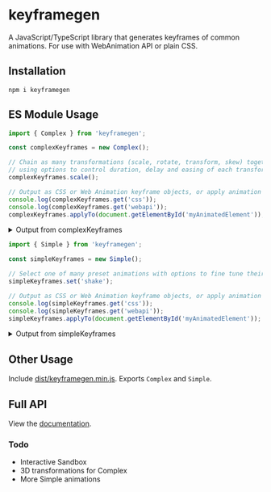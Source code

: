# keyframegen
A JavaScript/TypeScript library that generates keyframes of common animations.  For use with WebAnimation API or plain CSS.

## Installation
```
npm i keyframegen
```

## ES Module Usage
```ts
import { Complex } from 'keyframegen';

const complexKeyframes = new Complex();

// Chain as many transformations (scale, rotate, transform, skew) together as you wish
// using options to control duration, delay and easing of each transformation
complexKeyframes.scale();

// Output as CSS or Web Animation keyframe objects, or apply animation to an HTML element
console.log(complexKeyframes.get('css'));
console.log(complexKeyframes.get('webapi'));
complexKeyframes.applyTo(document.getElementById('myAnimatedElement'));
```



<details><summary>Output from complexKeyframes</summary><pre>
@keyframes animation-1 { 
  0% { transform: matrix3d(0.5, 0, 0, 0, 0, 0.5, 0, 0, 0, 0, 1, 0, 0, 0, 0, 1); }
  3.33% { transform: matrix3d(0.703, 0, 0, 0, 0, 0.703, 0, 0, 0, 0, 1, 0, 0, 0, 0, 1); }
  6.67% { transform: matrix3d(0.87, 0, 0, 0, 0, 0.87, 0, 0, 0, 0, 1, 0, 0, 0, 0, 1); }
  10% { transform: matrix3d(0.977, 0, 0, 0, 0, 0.977, 0, 0, 0, 0, 1, 0, 0, 0, 0, 1); }
  13.33% { transform: matrix3d(1.03, 0, 0, 0, 0, 1.03, 0, 0, 0, 0, 1, 0, 0, 0, 0, 1); }
  16.67% { transform: matrix3d(1.046, 0, 0, 0, 0, 1.046, 0, 0, 0, 0, 1, 0, 0, 0, 0, 1); }
  20% { transform: matrix3d(1.042, 0, 0, 0, 0, 1.042, 0, 0, 0, 0, 1, 0, 0, 0, 0, 1); }
  23.33% { transform: matrix3d(1.029, 0, 0, 0, 0, 1.029, 0, 0, 0, 0, 1, 0, 0, 0, 0, 1); }
  26.67% { transform: matrix3d(1.016, 0, 0, 0, 0, 1.016, 0, 0, 0, 0, 1, 0, 0, 0, 0, 1); }
  30% { transform: matrix3d(1.006, 0, 0, 0, 0, 1.006, 0, 0, 0, 0, 1, 0, 0, 0, 0, 1); }
  33.33% { transform: matrix3d(1, 0, 0, 0, 0, 1, 0, 0, 0, 0, 1, 0, 0, 0, 0, 1); }
  36.67% { transform: matrix3d(0.997, 0, 0, 0, 0, 0.997, 0, 0, 0, 0, 1, 0, 0, 0, 0, 1); }
  40% { transform: matrix3d(0.997, 0, 0, 0, 0, 0.997, 0, 0, 0, 0, 1, 0, 0, 0, 0, 1); }
  43.33% { transform: matrix3d(0.997, 0, 0, 0, 0, 0.997, 0, 0, 0, 0, 1, 0, 0, 0, 0, 1); }
  46.67% { transform: matrix3d(0.998, 0, 0, 0, 0, 0.998, 0, 0, 0, 0, 1, 0, 0, 0, 0, 1); }
  50% { transform: matrix3d(0.999, 0, 0, 0, 0, 0.999, 0, 0, 0, 0, 1, 0, 0, 0, 0, 1); }
  53.33% { transform: matrix3d(1, 0, 0, 0, 0, 1, 0, 0, 0, 0, 1, 0, 0, 0, 0, 1); }
  56.67% { transform: matrix3d(1, 0, 0, 0, 0, 1, 0, 0, 0, 0, 1, 0, 0, 0, 0, 1); }
  60% { transform: matrix3d(1, 0, 0, 0, 0, 1, 0, 0, 0, 0, 1, 0, 0, 0, 0, 1); }
  63.33% { transform: matrix3d(1, 0, 0, 0, 0, 1, 0, 0, 0, 0, 1, 0, 0, 0, 0, 1); }
  66.67% { transform: matrix3d(1, 0, 0, 0, 0, 1, 0, 0, 0, 0, 1, 0, 0, 0, 0, 1); }
  70% { transform: matrix3d(1, 0, 0, 0, 0, 1, 0, 0, 0, 0, 1, 0, 0, 0, 0, 1); }
  73.33% { transform: matrix3d(1, 0, 0, 0, 0, 1, 0, 0, 0, 0, 1, 0, 0, 0, 0, 1); }
  76.67% { transform: matrix3d(1, 0, 0, 0, 0, 1, 0, 0, 0, 0, 1, 0, 0, 0, 0, 1); }
  80% { transform: matrix3d(1, 0, 0, 0, 0, 1, 0, 0, 0, 0, 1, 0, 0, 0, 0, 1); }
  83.33% { transform: matrix3d(1, 0, 0, 0, 0, 1, 0, 0, 0, 0, 1, 0, 0, 0, 0, 1); }
  86.67% { transform: matrix3d(1, 0, 0, 0, 0, 1, 0, 0, 0, 0, 1, 0, 0, 0, 0, 1); }
  90% { transform: matrix3d(1, 0, 0, 0, 0, 1, 0, 0, 0, 0, 1, 0, 0, 0, 0, 1); }
  93.33% { transform: matrix3d(1, 0, 0, 0, 0, 1, 0, 0, 0, 0, 1, 0, 0, 0, 0, 1); }
  96.67% { transform: matrix3d(1, 0, 0, 0, 0, 1, 0, 0, 0, 0, 1, 0, 0, 0, 0, 1); }
  100% { transform: matrix3d(1, 0, 0, 0, 0, 1, 0, 0, 0, 0, 1, 0, 0, 0, 0, 1); } 
}

(31) [{…}, {…}, {…}, {…}, {…}, {…}, {…}, {…}, {…}, {…}, {…}, {…}, {…}, {…}, {…}, {…}, {…}, {…}, {…}, {…}, {…}, {…}, {…}, {…}, {…}, {…}, {…}, {…}, {…}, {…}, {…}]
  0: {offset: 0, transform: "matrix3d(0.5, 0, 0, 0, 0, 0.5, 0, 0, 0, 0, 1, 0, 0, 0, 0, 1)"}
  1: {offset: 0.0333, transform: "matrix3d(0.703, 0, 0, 0, 0, 0.703, 0, 0, 0, 0, 1, 0, 0, 0, 0, 1)"}
  2: {offset: 0.0667, transform: "matrix3d(0.87, 0, 0, 0, 0, 0.87, 0, 0, 0, 0, 1, 0, 0, 0, 0, 1)"}
  3: {offset: 0.1, transform: "matrix3d(0.977, 0, 0, 0, 0, 0.977, 0, 0, 0, 0, 1, 0, 0, 0, 0, 1)"}
  4: {offset: 0.1333, transform: "matrix3d(1.03, 0, 0, 0, 0, 1.03, 0, 0, 0, 0, 1, 0, 0, 0, 0, 1)"}
  5: {offset: 0.1667, transform: "matrix3d(1.046, 0, 0, 0, 0, 1.046, 0, 0, 0, 0, 1, 0, 0, 0, 0, 1)"}
  6: {offset: 0.2, transform: "matrix3d(1.042, 0, 0, 0, 0, 1.042, 0, 0, 0, 0, 1, 0, 0, 0, 0, 1)"}
  7: {offset: 0.2333, transform: "matrix3d(1.029, 0, 0, 0, 0, 1.029, 0, 0, 0, 0, 1, 0, 0, 0, 0, 1)"}
  8: {offset: 0.2667, transform: "matrix3d(1.016, 0, 0, 0, 0, 1.016, 0, 0, 0, 0, 1, 0, 0, 0, 0, 1)"}
  9: {offset: 0.3, transform: "matrix3d(1.006, 0, 0, 0, 0, 1.006, 0, 0, 0, 0, 1, 0, 0, 0, 0, 1)"}
  10: {offset: 0.3333, transform: "matrix3d(1, 0, 0, 0, 0, 1, 0, 0, 0, 0, 1, 0, 0, 0, 0, 1)"}
  11: {offset: 0.3667, transform: "matrix3d(0.997, 0, 0, 0, 0, 0.997, 0, 0, 0, 0, 1, 0, 0, 0, 0, 1)"}
  12: {offset: 0.4, transform: "matrix3d(0.997, 0, 0, 0, 0, 0.997, 0, 0, 0, 0, 1, 0, 0, 0, 0, 1)"}
  13: {offset: 0.4333, transform: "matrix3d(0.997, 0, 0, 0, 0, 0.997, 0, 0, 0, 0, 1, 0, 0, 0, 0, 1)"}
  14: {offset: 0.4667, transform: "matrix3d(0.998, 0, 0, 0, 0, 0.998, 0, 0, 0, 0, 1, 0, 0, 0, 0, 1)"}
  15: {offset: 0.5, transform: "matrix3d(0.999, 0, 0, 0, 0, 0.999, 0, 0, 0, 0, 1, 0, 0, 0, 0, 1)"}
  16: {offset: 0.5333, transform: "matrix3d(1, 0, 0, 0, 0, 1, 0, 0, 0, 0, 1, 0, 0, 0, 0, 1)"}
  17: {offset: 0.5667, transform: "matrix3d(1, 0, 0, 0, 0, 1, 0, 0, 0, 0, 1, 0, 0, 0, 0, 1)"}
  18: {offset: 0.6, transform: "matrix3d(1, 0, 0, 0, 0, 1, 0, 0, 0, 0, 1, 0, 0, 0, 0, 1)"}
  19: {offset: 0.6333, transform: "matrix3d(1, 0, 0, 0, 0, 1, 0, 0, 0, 0, 1, 0, 0, 0, 0, 1)"}
  20: {offset: 0.6667, transform: "matrix3d(1, 0, 0, 0, 0, 1, 0, 0, 0, 0, 1, 0, 0, 0, 0, 1)"}
  21: {offset: 0.7, transform: "matrix3d(1, 0, 0, 0, 0, 1, 0, 0, 0, 0, 1, 0, 0, 0, 0, 1)"}
  22: {offset: 0.7333, transform: "matrix3d(1, 0, 0, 0, 0, 1, 0, 0, 0, 0, 1, 0, 0, 0, 0, 1)"}
  23: {offset: 0.7667, transform: "matrix3d(1, 0, 0, 0, 0, 1, 0, 0, 0, 0, 1, 0, 0, 0, 0, 1)"}
  24: {offset: 0.8, transform: "matrix3d(1, 0, 0, 0, 0, 1, 0, 0, 0, 0, 1, 0, 0, 0, 0, 1)"}
  25: {offset: 0.8333, transform: "matrix3d(1, 0, 0, 0, 0, 1, 0, 0, 0, 0, 1, 0, 0, 0, 0, 1)"}
  26: {offset: 0.8667, transform: "matrix3d(1, 0, 0, 0, 0, 1, 0, 0, 0, 0, 1, 0, 0, 0, 0, 1)"}
  27: {offset: 0.9, transform: "matrix3d(1, 0, 0, 0, 0, 1, 0, 0, 0, 0, 1, 0, 0, 0, 0, 1)"}
  28: {offset: 0.9333, transform: "matrix3d(1, 0, 0, 0, 0, 1, 0, 0, 0, 0, 1, 0, 0, 0, 0, 1)"}
  29: {offset: 0.9667, transform: "matrix3d(1, 0, 0, 0, 0, 1, 0, 0, 0, 0, 1, 0, 0, 0, 0, 1)"}
  30: {offset: 1, transform: "matrix3d(1, 0, 0, 0, 0, 1, 0, 0, 0, 0, 1, 0, 0, 0, 0, 1)"}
  length: 31
  __proto__: Array(0)
</pre></details>

```ts
import { Simple } from 'keyframegen';

const simpleKeyframes = new Simple();

// Select one of many preset animations with options to fine tune their appearance
simpleKeyframes.set('shake');

// Output as CSS or Web Animation keyframe objects, or apply animation to an HTML element
console.log(simpleKeyframes.get('css'));
console.log(simpleKeyframes.get('webapi'));
simpleKeyframes.applyTo(document.getElementById('myAnimatedElement'));
```



<details><summary>Output from simpleKeyframes</summary><pre>
@keyframes animation-1 { 
  0% { transform: rotate(-14.999999999999998deg); }
  10% { transform: rotate(14.999999999999998deg); }
  20% { transform: rotate(-18deg); }
  30% { transform: rotate(18deg); }
  40% { transform: rotate(-22deg); }
  50% { transform: rotate(22deg); }
  60% { transform: rotate(-18deg); }
  70% { transform: rotate(18deg); }
  80% { transform: rotate(-12deg); }
  90% { transform: rotate(12deg); }
  100% { transform: rotate(0); } 
}

(11) [{…}, {…}, {…}, {…}, {…}, {…}, {…}, {…}, {…}, {…}, {…}]
  0: {offset: 0, transform: "rotate(-14.999999999999998deg)"}
  1: {offset: 0.1, transform: "rotate(14.999999999999998deg)"}
  2: {offset: 0.2, transform: "rotate(-18deg)"}
  3: {offset: 0.3, transform: "rotate(18deg)"}
  4: {offset: 0.4, transform: "rotate(-22deg)"}
  5: {offset: 0.5, transform: "rotate(22deg)"}
  6: {offset: 0.6, transform: "rotate(-18deg)"}
  7: {offset: 0.7, transform: "rotate(18deg)"}
  8: {offset: 0.8, transform: "rotate(-12deg)"}
  9: {offset: 0.9, transform: "rotate(12deg)"}
  10: {offset: 1, transform: "rotate(0)"}
  length: 11
  __proto__: Array(0)
</pre></details>

## Other Usage
Include [dist/keyframegen.min.js](https://raw.githubusercontent.com/CFT-Chris/keyframegen/master/dist/keyframegen.min.js). Exports `Complex` and `Simple`.

## Full API
View the [documentation](https://cft-chris.github.io/keyframegen).

### Todo
* Interactive Sandbox
* 3D transformations for Complex
* More Simple animations